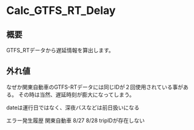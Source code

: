 # Calc_GTFS_RT_Delay

## 概要
GTFS_RTデータから遅延情報を算出します。

## 外れ値  
なぜか関東自動車のGTFS-RTデータには同じIDが２回使用されている事がある。
その時は当然、遅延時刻が膨大になってしまう。

dateは運行日ではなく、深夜バスなどは前日扱いになる

エラー発生履歴
関東自動車 8/27 8/28 tripIDが存在しない